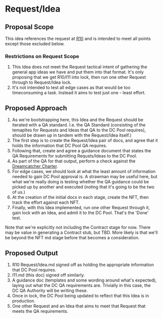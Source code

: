 # Request/Idea

## Proposal Scope

This idea references the request at [R10](https://github.com/dreamcatcher-tech/dreamcatcher-tech.github.io/blob/master/website/nfas/Requests/R10%20Request-Idea.md) and is intended to meet all points except those excluded below.

### Restrictions on Request Scope

1. This Idea does not meet the Request tactical intent of gathering the general app ideas we have and put them into that format.  It's only proposing that we get R10/I11 into lock, then run one other Request through to Request/Idea lock.
2. It's not intended to test all edge cases as that would be too timeconsuming a task.  Instead it aims to test just one - least effort.

## Proposed Approach

1. As we're bootstrapping here, this Idea and the Request should be iterated with a QA standard.  I.e. the QA Standard (consisting of the temapltes for Requests and Ideas that QA to the DC Pool requires), should be drawn up in tandem with the Request/Idea itself.)
2. The first step is to create the Request/Idea pair of docs, and agree that it holds the information that DC Pool QA requires.
3. Following that, create and agree a guidance document that states the QA Requirements for submitting Requsts/Ideas to the DC Pool.
4. As part of the QA for that output, perform a check against the [Dreamcatcher Charter](https://github.com/dreamcatcher-tech/dreamcatcher-tech.github.io/blob/master/website/docs/Dreamcatcher%20Charter.md).
5. For edge cases, we should look at what the least amount of information needed to gain DC Pool approval is.  A strawman may be useful here, but what we're really doing is testing whether the QA guidance could be picked up by another and executed (noting that it's going to be the two of us.)
6. At the creation of the initial docs in each stage, create the NFT, then track the effort against each NFT.  
7. Finally, with this Idea implemented, run one other Request through it, gain lock with an Idea, and admit it to the DC Pool.  That's the 'Done' test.

Note that we're explicitly not including the Contract stage for now.  There may be value in generating a Contract stub, but TBD.  More likely is that we'll be beyond the NFT md stage before that becomes a consideration.

## Proposed Output

1. R10 Request/Idea.md signed off as holding the appropriate information that DC Pool requires.
2. I11.md (this doc) signed off similarly.
3. A guidance doc (templates and some wording around what's expected), laying out what the DC QA requirements are.  Trivially in this case, the DC QA Authority will be writing these.
4. Once in lock, the DC Pool being updated to reflect that this Idea is in production.
5. One other Request and an Idea that aims to meet that Request that meets the QA requirements.


